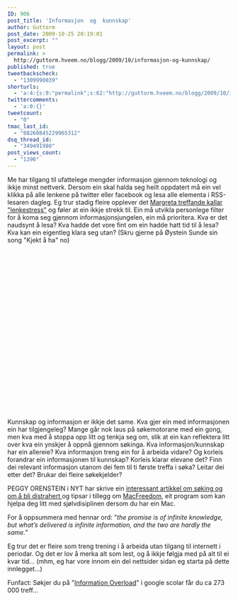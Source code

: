 ```yaml
---
ID: 906
post_title: 'Informasjon  og  kunnskap'
author: Guttorm
post_date: 2009-10-25 20:19:01
post_excerpt: ""
layout: post
permalink: >
  http://guttorm.hveem.no/blogg/2009/10/informasjon-og-kunnskap/
published: true
tweetbackscheck:
  - "1309990039"
shorturls:
  - 'a:4:{s:9:"permalink";s:62:"http://guttorm.hveem.no/blogg/2009/10/informasjon-og-kunnskap/";s:7:"tinyurl";s:26:"http://tinyurl.com/ylyq2op";s:4:"isgd";s:18:"http://is.gd/4Bf5f";s:5:"bitly";s:19:"http://bit.ly/mpNjc";}'
twittercomments:
  - 'a:0:{}'
tweetcount:
  - "0"
tmac_last_id:
  - "88260845229965312"
dsq_thread_id:
  - "349491980"
post_views_count:
  - "1396"
---
```

Me har tilgang til ufattelege mengder informasjon gjennom teknologi og ikkje minst nettverk. Dersom ein skal halda seg heilt oppdatert må ein vel klikka på alle lenkene på twitter eller facebook og lesa alle elementa i RSS-lesaren dagleg. Eg trur stadig fleire opplever det <a href="http://margreta.wordpress.com/2009/10/24/a-stenga-verda-ute/">Margreta treffande kallar "lenkestress"</a> og føler at ein ikkje strekk til. Ein må utvikla personlege filter for å koma seg gjennom informasjonsjungelen, ein må prioritera. Kva er det naudsynt å lesa? Kva hadde det vore fint om ein hadde hatt tid til å lesa? Kva kan ein eigentleg klara seg utan? (Skru gjerne på Øystein Sunde sin song "Kjekt å ha" no)

<object classid="clsid:d27cdb6e-ae6d-11cf-96b8-444553540000" width="445" height="364" codebase="http://download.macromedia.com/pub/shockwave/cabs/flash/swflash.cab#version=6,0,40,0"><param name="allowFullScreen" value="true" /><param name="allowscriptaccess" value="always" /><param name="src" value="http://www.youtube.com/v/gL_TtqBjtrs&amp;hl=en&amp;fs=1&amp;border=1" /><param name="allowfullscreen" value="true" /><embed type="application/x-shockwave-flash" width="445" height="364" src="http://www.youtube.com/v/gL_TtqBjtrs&amp;hl=en&amp;fs=1&amp;border=1" allowscriptaccess="always" allowfullscreen="true"></embed></object>

Kunnskap og informasjon er ikkje det same. Kva gjer ein med informasjonen ein har tilgjengeleg? Mange går nok laus på søkemotorane med ein gong, men kva med å stoppa opp litt og tenkja seg om, slik at ein kan reflektera litt over kva ein ynskjer å oppnå gjennom søkinga. Kva informasjon/kunnskap har ein allereie? Kva informasjon treng ein for å arbeida vidare? Og korleis forandrar ein informasjonen til kunnskap? Korleis klarar elevane det? Finn dei relevant informasjon utanom dei fem til ti første treffa i søka? Leitar dei etter det? Brukar dei fleire søkekjelder?

PEGGY ORENSTEIN i NYT har skrive ein <a href="http://www.nytimes.com/2009/10/25/magazine/25FOB-WWLN-t.html">interessant artikkel om søking og om å bli distrahert </a>og tipsar i tillegg om <a href="http://macfreedom.com/">MacFreedom</a>, eit program som kan hjelpa deg litt med sjølvdisiplinen dersom du har ein Mac.

For å oppsummera med hennar ord:
"<em>the promise is of infinite knowledge, but what’s delivered is infinite information, and the two are hardly the same.</em>"

Eg trur det er fleire som treng trening i å arbeida utan tilgang til internett i periodar. Og det er lov å merka alt som lest, og å ikkje følgja med på alt til ei kvar tid... (mhm, eg har vore innom ein del nettsider sidan eg starta på dette innlegget...)

Funfact: Søkjer du på "<a href="http://scholar.google.com/scholar?q=information+overload&amp;hl=en&amp;safe=off&amp;client=opera&amp;rls=nb&amp;hs=La8&amp;um=1&amp;ie=UTF-8&amp;oi=scholart">Information Overload</a>" i google scolar får du ca 273 000 treff...